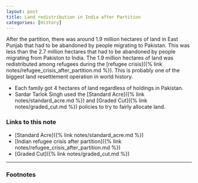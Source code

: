 ```yaml
---
layout: post
title: Land redistribution in India after Partition
categories: [History]
---
```



After the partition, there was around 1.9 million hectares of land in East
Punjab that had to be abandoned by people migrating to Pakistan. This was less than the
2.7 million hectares that had to be abandoned by people migrating from Pakiston to
India. The 1.9 million hectares of land was redistributed among refugees during
the [refugee crisis]({% link notes/refugee_crisis_after_partition.md %}). This is probably
one of the biggest land resettlement operation in world history.

* Each family got 4 hectares of land regardless of holdings in Pakistan.
* Sardar Tarlok Singh used the [Standard Acre]({% link notes/standard_acre.md %}) and
[Graded Cut]({% link notes/graded_cut.md %}) policies to try to fairly allocate land.


### Links to this note
* [Standard Acre]({% link notes/standard_acre.md %})
* [Indian refugee crisis after partition]({% link notes/refugee_crisis_after_partition.md %})
* [Graded Cut]({% link notes/graded_cut.md %})


___

### Footnotes
